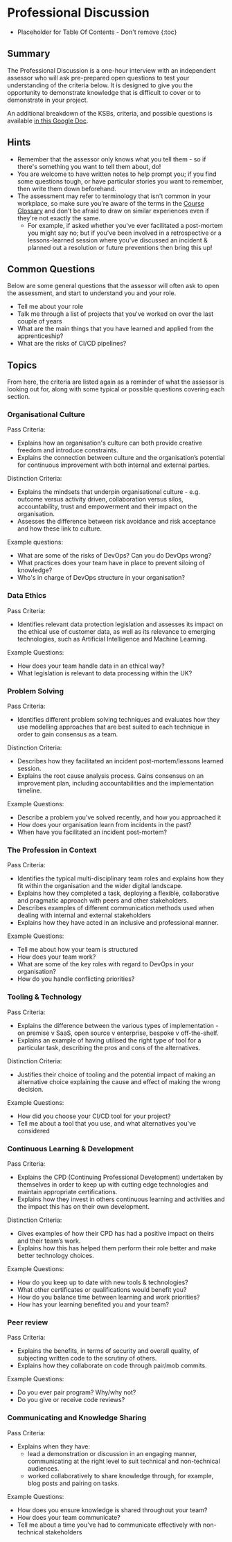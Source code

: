 # Professional Discussion

* Placeholder for Table Of Contents - Don't remove
{:toc}

## Summary
The Professional Discussion is a one-hour interview with an independent assessor who will ask pre-prepared open questions to test your understanding of the criteria below. It is designed to give you the opportunity to demonstrate knowledge that is difficult to cover or to demonstrate in your project.

An additional breakdown of the KSBs, criteria, and possible questions is available [in this Google Doc](https://docs.google.com/spreadsheets/d/1V_reG7kPau9D9__qQlHHR9rkl-IxekjxkEgIGt_6tHE/edit?usp=sharing).

## Hints
* Remember that the assessor only knows what you tell them - so if there's something you want to tell them about, do!
* You are welcome to have written notes to help prompt you; if you find some questions tough, or have particular stories you want to remember, then write them down beforehand.
* The assessment may refer to terminology that isn't common in your workplace, so make sure you're aware of the terms in the [Course Glossary](../glossary.md) and don't be afraid to draw on similar experiences even if they're not exactly the same.
  * For example, if asked whether you've ever facilitated a post-mortem you might say no; but if you've been involved in a retrospective or a lessons-learned session where you've discussed an incident & planned out a resolution or future preventions then bring this up!

## Common Questions
Below are some general questions that the assessor will often ask to open the assessment, and start to understand you and your role.

* Tell me about your role
* Talk me through a list of projects that you've worked on over the last couple of years
* What are the main things that you have learned and applied from the apprenticeship?
* What are the risks of CI/CD pipelines?

## Topics

From here, the criteria are listed again as a reminder of what the assessor is looking out for, along with some typical or possible questions covering each section.

### Organisational Culture

Pass Criteria:
* Explains how an organisation's culture can both provide creative freedom and introduce constraints.
* Explains the connection between culture and the organisation’s potential for continuous improvement with both internal and external parties.

Distinction Criteria:
* Explains the mindsets that underpin organisational culture - e.g. outcome versus activity driven, collaboration versus  silos, accountability, trust and empowerment and their impact on the organisation.
* Assesses the difference between risk avoidance and risk acceptance and how these link to culture.

Example questions:
* What are some of the risks of DevOps? Can you do DevOps wrong?
* What practices does your team have in place to prevent siloing of knowledge?
* Who's in charge of DevOps structure in your organisation?

### Data Ethics
Pass Criteria:
* Identifies relevant data protection legislation and assesses its impact on the ethical use of customer data, as well as its relevance to emerging technologies, such as Artificial Intelligence and Machine Learning.

Example Questions:
* How does your team handle data in an ethical way?
* What legislation is relevant to data processing within the UK?

### Problem Solving
Pass Criteria:
* Identifies different problem solving techniques and evaluates how they use modelling approaches that are best suited to each technique in order to gain consensus as a team.

Distinction Criteria:
* Describes how they facilitated an incident post-mortem/lessons learned session. 
* Explains the root cause analysis process. Gains consensus on an improvement plan, including accountabilities and the  implementation timeline.

Example Questions:
* Describe a problem you've solved recently, and how you approached it
* How does your organisation learn from incidents in the past?
* When have you facilitated an incident post-mortem?

### The Profession in Context
Pass Criteria:
* Identifies the typical multi-disciplinary team roles and explains how they fit within the organisation and the wider digital landscape.
* Explains how they completed a task, deploying a flexible, collaborative and pragmatic approach with peers and other stakeholders.
* Describes examples of different communication methods used when dealing with internal and external stakeholders
* Explains how they have acted in an inclusive and professional manner.

Example Questions:
* Tell me about how your team is structured
* How does your team work?
* What are some of the key roles with regard to DevOps in your organisation?
* How do you handle conflicting priorities?

### Tooling & Technology
Pass Criteria:
* Explains the difference between the various types of implementation - on premise v SaaS, open source v enterprise, bespoke v off-the-shelf.
* Explains an example of having utilised the right type of tool for a particular task, describing the pros and cons of the alternatives.

Distinction Criteria:
* Justifies their choice of tooling and the potential impact of making an alternative choice explaining the cause and effect of making the wrong decision.

Example Questions:
* How did you choose your CI/CD tool for your project?
* Tell me about a tool that you use, and what alternatives you've considered

### Continuous Learning & Development
Pass Criteria:
* Explains the CPD (Continuing Professional Development) undertaken by themselves in order to keep up with cutting edge technologies and maintain appropriate certifications.
* Explains how they invest in others continuous learning and activities and the impact this has on their own development.

Distinction Criteria:
* Gives examples of how their CPD has had a positive impact on theirs and their team’s work.
* Explains how this has helped them perform their role better and make better technology choices.

Example Questions:
* How do you keep up to date with new tools & technologies?
* What other certificates or qualifications would benefit you?
* How do you balance time between learning and work priorities?
* How has your learning benefited you and your team?

### Peer review
Pass Criteria:
* Explains the benefits, in terms of security and overall quality, of subjecting written code to the scrutiny of others.
* Explains how they collaborate on code through pair/mob commits.

Example Questions:
* Do you ever pair program? Why/why not?
* Do you give or receive code reviews?

### Communicating and Knowledge Sharing
Pass Criteria:
* Explains when they have:
  * lead a demonstration or discussion in an engaging manner, communicating at the right level to suit technical and non-technical audiences.
  * worked collaboratively to share knowledge through, for example, blog posts and pairing on tasks.
  
Example Questions:
* How does you ensure knowledge is shared throughout your team?
* How does your team communicate?
* Tell me about a time you've had to communicate effectively with non-technical stakeholders
